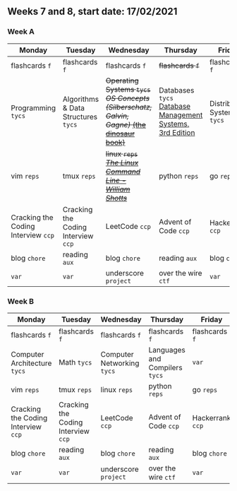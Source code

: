 ## Weeks 7 and 8, start date: 17/02/2021 
### Week A
| Monday | Tuesday | Wednesday | Thursday | Friday | Saturday | Sunday |
| ------ | ------- | --------- | -------- | ------ | -------- | ------ |
| flashcards `f` | flashcards `f` | flashcards `f` | ~~flashcards `f`~~ | flashcards `f` | flashcards `f` | --- | 
| Programming `tycs` | Algorithms & Data Structures `tycs`| ~~Operating Systems `tycs` _OS Concepts (Silberschatz, Galvin, Gagne)_ [(the dinosaur book)](www.os-book.com)~~ | Databases `tycs` [Database Management Systems, 3rd Edition](https://www.amazon.com/Database-Management-Systems-Raghu-Ramakrishnan/dp/0072465638/?pldnSite=1) | Distributed Systems `tycs` | var | Human Resource Machine `game` |
| vim `reps` | tmux `reps` | ~~linux `reps` [_The Linux Command Line - William Shotts_](http://linuxcommand.org/tlcl.php)~~ | python `reps` | go `reps` | c `reps` | --- |
| Cracking the Coding Interview `ccp` | Cracking the Coding Interview `ccp` | LeetCode `ccp` | Advent of Code `ccp` | Hackerrank `ccp` | `var` | --- |
| blog `chore` | reading `aux` | blog `chore` | reading `aux` | blog `chore` | reading `aux` | --- |
| `var` | `var` | underscore `project` | over the wire `ctf` | `var` | `var` | --- |


### Week B
| Monday | Tuesday | Wednesday | Thursday | Friday | Saturday | Sunday |
| ------ | ------- | --------- | -------- | ------ | -------- | ------ |
| flashcards `f` | flashcards `f` | flashcards `f` | flashcards `f` | flashcards `f` | flashcards `f` | --- | 
| Computer Architecture `tycs` | Math `tycs` | Computer Networking `tycs` | Languages and Compilers `tycs` | `var` | `var` | --- | 
| vim `reps` | tmux `reps` | linux `reps` | python `reps` | go `reps` | c `reps` | --- |
| Cracking the Coding Interview `ccp` | Cracking the Coding Interview `ccp` | LeetCode `ccp` | Advent of Code `ccp` | Hackerrank `ccp` | `var` | --- |
| blog `chore` | reading `aux` | blog `chore` | reading `aux` | blog `chore` | reading `aux` | --- |
| `var` | `var` | underscore `project` | over the wire `ctf` | `var` | `var` | --- |

